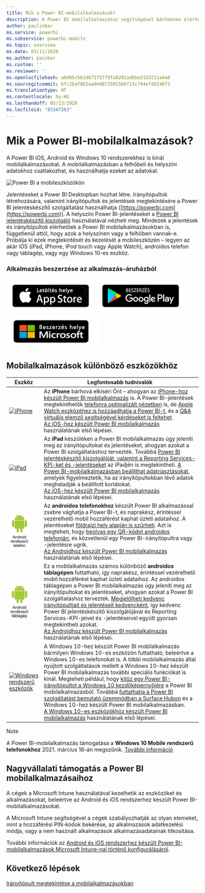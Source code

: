 ```yaml
---
title: Mik a Power BI-mobilalkalmazások?
description: A Power BI mobilalkalmazásai segítségével bárhonnan elérheti helyi vagy a felhőben tárolt adatait. Mobileszközén is megtekintheti a Power BI-irányítópultokat és -jelentéseket.
author: paulinbar
ms.service: powerbi
ms.subservice: powerbi-mobile
ms.topic: overview
ms.date: 03/11/2020
ms.author: painbar
ms.custom: ''
ms.reviewer: ''
ms.openlocfilehash: a0d65cb61d671f5779fa8281ad8be3153211a4a6
ms.sourcegitcommit: bfc2baf862aade6873501566f13c744efdd146f3
ms.translationtype: HT
ms.contentlocale: hu-HU
ms.lasthandoff: 05/13/2020
ms.locfileid: "83347263"
---
```

# <a name="what-are-the-power-bi-mobile-apps"></a>Mik a Power BI-mobilalkalmazások?
A Power BI iOS, Android és Windows 10 rendszerekhez is kínál mobilalkalmazásokat. A mobilalkalmazásban a felhőbeli és helyszíni adatokhoz csatlakozhat, és használhatja ezeket az adatokat. 

![Power BI a mobileszközökön](./media/mobile-apps-for-mobile-devices/power-bi-mobile-apps-all-up.png)

Jelentéseket a Power BI Desktopban hozhat létre. Irányítópultok létrehozására, valamint irányítópultok és jelentések megtekintésére a Power BI jelentéskészítő szolgáltatást használhatja ([https://powerbi.com](https://powerbi.com)). A helyszíni Power BI-jelentéseket a [Power BI jelentéskészítő kiszolgáló](../../report-server/get-started.md) használatával nézheti meg. Mindezek a jelentések és irányítópultok elérhetőek a Power BI mobilalkalmazásokban is, függetlenül attól, hogy azok a helyszínen vagy a felhőben vannak-e. Próbálja ki ezek megtekintését és kezelését a mobileszközén – legyen az akár iOS (iPad, iPhone, iPod touch vagy Apple Watch), androidos telefon vagy táblagép, vagy egy Windows 10-es eszköz.

### <a name="get-the-app-from-the-application-store"></a>Alkalmazás beszerzése az alkalmazás-áruházból 

[![A Power BI megnyitása az App Store áruházban](./media/mobile-apps-for-mobile-devices/mobile-apps-app-store.png)](https://go.microsoft.com/fwlink/?LinkId=526218&clcid=0x409) [![A Power BI megnyitása a Google Play áruházban](./media/mobile-apps-for-mobile-devices/mobile-apps-google-play.png)](https://go.microsoft.com/fwlink/?LinkId=544867&clcid=0x409) [![A Power BI megnyitása a Windows Áruházban](./media/mobile-apps-for-mobile-devices/mobile-apps-windows-store.png)](https://go.microsoft.com/fwlink/?LinkId=526478&clcid=0x409)

## <a name="mobile-apps-for-different-devices"></a>Mobilalkalmazások különböző eszközökhöz

| **Eszköz** | **Legfontosabb tudnivalók** |
| --- | --- |
| [![iPhone](./media/mobile-apps-for-mobile-devices/iphone-logo-50-px.png)](mobile-iphone-app-get-started.md) |Az **iPhone** bárhová elkíséri Önt – ahogyan az [iPhone-hoz készült Power BI mobilalkalmazás](mobile-iphone-app-get-started.md) is. A Power BI-jelentések megtekinthetők [telefonra optimalizált nézetben](mobile-apps-view-phone-report.md) is, de [Apple Watch eszközéhez is hozzáadhatja a Power BI-t](mobile-apple-watch.md), és a [Q&A virtuális elemző segítségével kérdéseket is feltehet](mobile-apps-ios-qna.md). <br/>[Az iOS-hez készült Power BI mobilalkalmazás](mobile-iphone-app-get-started.md) használatának első lépései. |
| [![iPad](./media/mobile-apps-for-mobile-devices/ipad-logo-50-px.png)](mobile-iphone-app-get-started.md) |Az **iPad** készüléken a Power BI mobilalkalmazás úgy jeleníti meg az irányítópultokat és jelentéseket, ahogyan azokat a Power BI szolgáltatáshoz tervezték. Továbbá [Power BI jelentéskészítő kiszolgálóját, valamint a Reporting Services-KPI-ket és -jelentéseket](mobile-app-ssrs-kpis-mobile-on-premises-reports.md) az iPadjén is megtekintheti. [A Power BI-mobilalkalmazásban beállíthat adatriasztásokat](mobile-set-data-alerts-in-the-mobile-apps.md), amelyek figyelmeztetik, ha az irányítópultokban lévő adatok meghaladják a beállított korlátokat. <br/>[Az iOS-hez készült Power BI mobilalkalmazás](mobile-iphone-app-get-started.md) használatának első lépései. |
| [![Android rendszerű telefon](media/mobile-apps-for-mobile-devices/android-phone-logo-50-px.png)](mobile-android-app-get-started.md) |Az **androidos telefonokhoz** készült Power BI alkalmazással zsebre vághatja a Power BI-t, és naprakész, érintéssel vezérelhető mobil hozzáférést kaphat üzleti adataihoz. A jelentéseket [földrajzi hely alapján is szűrheti](mobile-apps-geographic-filtering.md). Azt is megteheti, hogy [beolvas egy QR-kódot androidos telefonján](mobile-apps-qr-code.md), és közvetlenül egy Power BI-irányítópultra vagy -jelentésre ugrik. <br/>[Az Androidhoz készült Power BI mobilalkalmazás](mobile-android-app-get-started.md) használatának első lépései. |
| [![Android rendszerű táblagép](./media/mobile-apps-for-mobile-devices/android-tablet-logo-50-px.png)](mobile-android-app-get-started.md) |Ez a mobilalkalmazás számos különböző **androidos táblagépen** futtatható, így naprakész, érintéssel vezérelhető mobil hozzáférést kaphat üzleti adataihoz. Az androidos táblagépen a Power BI mobilalkalmazás úgy jeleníti meg az irányítópultokat és jelentéseket, ahogyan azokat a Power BI szolgáltatáshoz tervezték. [Megjelölheti kedvenc irányítópultjait és jelentéseit kedvencként](mobile-apps-favorites.md), így kedvenc Power BI jelentéskészítő kiszolgálójával és Reporting Services-KPI-jeivel és -jelentéseivel együtt gyorsan megtekintheti azokat. <br/>[Az Androidhoz készült Power BI mobilalkalmazás](mobile-android-app-get-started.md) használatának első lépései. |
| [![Windows rendszerű eszközök](./media/mobile-apps-for-mobile-devices/win-10-logo-50-px.png)](../../fundamentals/desktop-getting-started.md) |A Windows 10-hez készült Power BI mobilalkalmazás bármilyen Windows 10-es eszközön futtatható, beleértve a Windows 10-es telefonokat is. A többi mobilalkalmazás által nyújtott szolgáltatások mellett a Windows 10-hez készült Power BI mobilalkalmazás további speciális funkciókat is kínál. Megteheti például, hogy [kitűz egy Power BI-irányítópultot a Windows 10 kezdőképernyőjére](mobile-pin-dashboard-start-screen-windows-10-phone-app.md) a Power BI mobilalkalmazásból. Továbbá [futtathatja a Power BI szolgáltatást bemutató üzemmódban a Surface Hubon](mobile-windows-10-app-presentation-mode.md) és a Windows 10-hez készült Power BI mobilalkalmazásban. <br/>[A Windows 10-es eszközökhöz készült Power BI mobilalkalmazás](mobile-windows-10-phone-app-get-started.md) használatának első lépései. |||

>[!NOTE]
>A Power BI-mobilalkalmazás támogatása a **Windows 10 Mobile rendszerű telefonokhoz** 2021. március 16-án megszűnik. [További információ](https://go.microsoft.com/fwlink/?linkid=2121400)

## <a name="enterprise-support-for-the-power-bi-mobile-apps"></a>Nagyvállalati támogatás a Power BI mobilalkalmazásaihoz
A cégek a Microsoft Intune használatával kezelhetik az eszközöket és alkalmazásokat, beleértve az Android és iOS rendszerhez készült Power BI-mobilalkalmazásokat.

A Microsoft Intune segítségével a cégek szabályozhatják az olyan elemeket, mint a hozzáférési PIN-kódok bekérése, az alkalmazások adatkezelési módja, vagy a nem használt alkalmazások alkalmazásadatainak titkosítása.

További információk az [Android és iOS rendszerhez készült Power BI-mobilalkalmazások Microsoft Intune-nal történő konfigurálásáról](../../admin/service-admin-mobile-intune.md). 

## <a name="next-steps"></a>Következő lépések
[Irányítópult megtekintése a mobilalkalmazásokban](mobile-apps-quickstart-view-dashboard-report.md)
